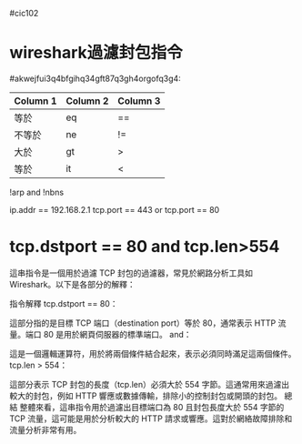 #cic102
# wireshark過濾封包指令
#akwejfui3q4bfgihq34gft87q3gh4orgofq3g4:

| Column 1 | Column 2 | Column 3 |
| -------- | -------- | -------- |
| 等於      |eq        | ==       |
| 不等於      |ne        | !=       |
| 大於      |gt        |>       |
| 等於      |it        | <      |


!arp and !nbns

ip.addr == 192.168.2.1
tcp.port == 443 or tcp.port == 80
# tcp.dstport == 80 and tcp.len>554

這串指令是一個用於過濾 TCP 封包的過濾器，常見於網路分析工具如 Wireshark。以下是各部分的解釋：

指令解釋
tcp.dstport == 80：

這部分指的是目標 TCP 端口（destination port）等於 80，通常表示 HTTP 流量。端口 80 是用於網頁伺服器的標準端口。
and：

這是一個邏輯運算符，用於將兩個條件結合起來，表示必須同時滿足這兩個條件。
tcp.len > 554：

這部分表示 TCP 封包的長度（tcp.len）必須大於 554 字節。這通常用來過濾出較大的封包，例如 HTTP 響應或數據傳輸，排除小的控制封包或開頭的封包。
總結
整體來看，這串指令用於過濾出目標端口為 80 且封包長度大於 554 字節的 TCP 流量，這可能是用於分析較大的 HTTP 請求或響應。這對於網絡故障排除和流量分析非常有用。
